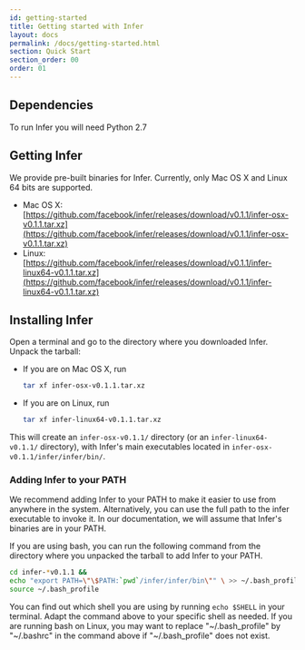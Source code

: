 ```yaml
---
id: getting-started
title: Getting started with Infer
layout: docs
permalink: /docs/getting-started.html
section: Quick Start
section_order: 00
order: 01
---
```

## Dependencies

To run Infer you will need Python 2.7

## Getting Infer

We provide pre-built binaries for Infer. Currently, only Mac OS X and
Linux 64 bits are supported.

- Mac OS X: [https://github.com/facebook/infer/releases/download/v0.1.1/infer-osx-v0.1.1.tar.xz](https://github.com/facebook/infer/releases/download/v0.1.1/infer-osx-v0.1.1.tar.xz)
- Linux: [https://github.com/facebook/infer/releases/download/v0.1.1/infer-linux64-v0.1.1.tar.xz](https://github.com/facebook/infer/releases/download/v0.1.1/infer-linux64-v0.1.1.tar.xz)


## Installing Infer

Open a terminal and go to the directory where you downloaded
Infer. Unpack the tarball:

- If you are on Mac OS X, run

    ```bash
    tar xf infer-osx-v0.1.1.tar.xz
    ```

- If you are on Linux, run

    ```bash
    tar xf infer-linux64-v0.1.1.tar.xz
    ```

This will create an ```infer-osx-v0.1.1/``` directory (or an
```infer-linux64-v0.1.1/``` directory), with Infer's main executables
located in ```infer-osx-v0.1.1/infer/infer/bin/```.

### Adding Infer to your PATH

We recommend adding Infer to your PATH to make it easier to use from
anywhere in the system. Alternatively, you can use the full path to
the infer executable to invoke it. In our documentation, we will
assume that Infer's binaries are in your PATH.

If you are using bash, you can run the following command from the
directory where you unpacked the tarball to add Infer to your PATH.

```bash
cd infer-*v0.1.1 &&
echo "export PATH=\"\$PATH:`pwd`/infer/infer/bin\"" \ >> ~/.bash_profile &&
source ~/.bash_profile
```

You can find out which shell you are using by running ```echo
$SHELL``` in your terminal. Adapt the command above to your specific
shell as needed. If you are running bash on Linux, you may want to
replace "~/.bash\_profile" by "~/.bashrc" in the command above if
"~/.bash\_profile" does not exist.
